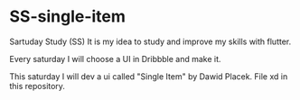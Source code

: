 # SS-single-item
Sartuday Study (SS) It is my idea to study and improve my skills with flutter.

Every saturday I will choose a UI in Dribbble and make it.

This saturday I will dev a ui called "Single Item" by Dawid Placek. File xd in this repository.


